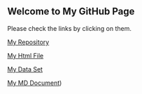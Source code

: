 ## Welcome to My GitHub Page 

Please check the links by clicking on them.

[My Repository]([https://bu-ie-360.github.io/spring24-furkancelen/IE360_Spring24_Syllabus.pdf)

[My Html File]((https://github.com/BU-IE-360/spring24-furkancelen/IE360HW1.html)) 

[My Data Set]((https://github.com/BU-IE-360/spring24-furkancelen/study_performance.csv))

[My MD Document](https://github.com/BU-IE-360/spring24-furkancelen/IE360HW1/IE360HW1.md))

